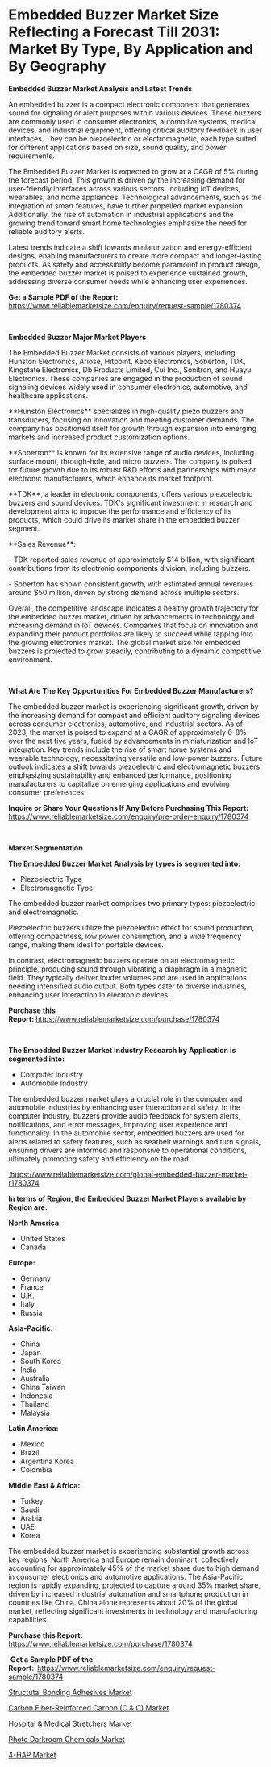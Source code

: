 <p><h1>Embedded Buzzer Market Size Reflecting a Forecast Till 2031: Market By Type, By Application and By Geography</h1></p><p><strong>Embedded Buzzer Market Analysis and Latest Trends</strong></p>
<p><p>An embedded buzzer is a compact electronic component that generates sound for signaling or alert purposes within various devices. These buzzers are commonly used in consumer electronics, automotive systems, medical devices, and industrial equipment, offering critical auditory feedback in user interfaces. They can be piezoelectric or electromagnetic, each type suited for different applications based on size, sound quality, and power requirements.</p><p>The Embedded Buzzer Market is expected to grow at a CAGR of 5% during the forecast period. This growth is driven by the increasing demand for user-friendly interfaces across various sectors, including IoT devices, wearables, and home appliances. Technological advancements, such as the integration of smart features, have further propelled market expansion. Additionally, the rise of automation in industrial applications and the growing trend toward smart home technologies emphasize the need for reliable auditory alerts.</p><p>Latest trends indicate a shift towards miniaturization and energy-efficient designs, enabling manufacturers to create more compact and longer-lasting products. As safety and accessibility become paramount in product design, the embedded buzzer market is poised to experience sustained growth, addressing diverse consumer needs while enhancing user experiences.</p></p>
<p><strong>Get a Sample PDF of the Report:&nbsp;</strong> <a href="https://www.reliablemarketsize.com/enquiry/request-sample/1780374?utm_campaign=1592&utm_medium=2&utm_source=Github&utm_content=ia&utm_term=13102024&utm_id=embedded-buzzer">https://www.reliablemarketsize.com/enquiry/request-sample/1780374</a></p>
<p>&nbsp;</p>
<p><strong>Embedded Buzzer Major Market Players</strong></p>
<p><p>The Embedded Buzzer Market consists of various players, including Hunston Electronics, Ariose, Hitpoint, Kepo Electronics, Soberton, TDK, Kingstate Electronics, Db Products Limited, Cui Inc., Sonitron, and Huayu Electronics. These companies are engaged in the production of sound signaling devices widely used in consumer electronics, automotive, and healthcare applications.</p><p>**Hunston Electronics** specializes in high-quality piezo buzzers and transducers, focusing on innovation and meeting customer demands. The company has positioned itself for growth through expansion into emerging markets and increased product customization options.</p><p>**Soberton** is known for its extensive range of audio devices, including surface mount, through-hole, and micro buzzers. The company is poised for future growth due to its robust R&D efforts and partnerships with major electronic manufacturers, which enhance its market footprint.</p><p>**TDK**, a leader in electronic components, offers various piezoelectric buzzers and sound devices. TDK's significant investment in research and development aims to improve the performance and efficiency of its products, which could drive its market share in the embedded buzzer segment.</p><p>**Sales Revenue**: </p><p>- TDK reported sales revenue of approximately $14 billion, with significant contributions from its electronic components division, including buzzers.</p><p>- Soberton has shown consistent growth, with estimated annual revenues around $50 million, driven by strong demand across multiple sectors.</p><p>Overall, the competitive landscape indicates a healthy growth trajectory for the embedded buzzer market, driven by advancements in technology and increasing demand in IoT devices. Companies that focus on innovation and expanding their product portfolios are likely to succeed while tapping into the growing electronics market. The global market size for embedded buzzers is projected to grow steadily, contributing to a dynamic competitive environment.</p></p>
<p>&nbsp;</p>
<p><strong>What Are The Key Opportunities For Embedded Buzzer Manufacturers?</strong></p>
<p><p>The embedded buzzer market is experiencing significant growth, driven by the increasing demand for compact and efficient auditory signaling devices across consumer electronics, automotive, and industrial sectors. As of 2023, the market is poised to expand at a CAGR of approximately 6-8% over the next five years, fueled by advancements in miniaturization and IoT integration. Key trends include the rise of smart home systems and wearable technology, necessitating versatile and low-power buzzers. Future outlook indicates a shift towards piezoelectric and electromagnetic buzzers, emphasizing sustainability and enhanced performance, positioning manufacturers to capitalize on emerging applications and evolving consumer preferences.</p></p>
<p><strong>Inquire or Share Your Questions If Any Before Purchasing This Report:</strong> <a href="https://www.reliablemarketsize.com/enquiry/pre-order-enquiry/1780374?utm_campaign=1592&utm_medium=2&utm_source=Github&utm_content=ia&utm_term=13102024&utm_id=embedded-buzzer">https://www.reliablemarketsize.com/enquiry/pre-order-enquiry/1780374</a></p>
<p>&nbsp;</p>
<p><strong>Market Segmentation</strong></p>
<p><strong>The Embedded Buzzer Market Analysis by types is segmented into:</strong></p>
<p><ul><li>Piezoelectric Type</li><li>Electromagnetic Type</li></ul></p>
<p><p>The embedded buzzer market comprises two primary types: piezoelectric and electromagnetic. </p><p>Piezoelectric buzzers utilize the piezoelectric effect for sound production, offering compactness, low power consumption, and a wide frequency range, making them ideal for portable devices. </p><p>In contrast, electromagnetic buzzers operate on an electromagnetic principle, producing sound through vibrating a diaphragm in a magnetic field. They typically deliver louder volumes and are used in applications needing intensified audio output. Both types cater to diverse industries, enhancing user interaction in electronic devices.</p></p>
<p><strong>Purchase this Report:&nbsp;</strong><a href="https://www.reliablemarketsize.com/purchase/1780374?utm_campaign=1592&utm_medium=2&utm_source=Github&utm_content=ia&utm_term=13102024&utm_id=embedded-buzzer">https://www.reliablemarketsize.com/purchase/1780374</a></p>
<p>&nbsp;</p>
<p><strong>The Embedded Buzzer Market Industry Research by Application is segmented into:</strong></p>
<p><ul><li>Computer Industry</li><li>Automobile Industry</li></ul></p>
<p><p>The embedded buzzer market plays a crucial role in the computer and automobile industries by enhancing user interaction and safety. In the computer industry, buzzers provide audio feedback for system alerts, notifications, and error messages, improving user experience and functionality. In the automobile sector, embedded buzzers are used for alerts related to safety features, such as seatbelt warnings and turn signals, ensuring drivers are informed and responsive to operational conditions, ultimately promoting safety and efficiency on the road.</p></p>
<p><a href="https://www.reliablemarketsize.com/global-embedded-buzzer-market-r1780374?utm_campaign=1592&utm_medium=2&utm_source=Github&utm_content=ia&utm_term=13102024&utm_id=embedded-buzzer">&nbsp;https://www.reliablemarketsize.com/global-embedded-buzzer-market-r1780374</a></p>
<p><strong>In terms of Region, the Embedded Buzzer Market Players available by Region are:</strong></p>
<p>
    <p> <strong> North America: </strong>
        <ul>
            <li>United States</li>
            <li>Canada</li>
        </ul>
        </p> 
    <p> <strong> Europe: </strong>
        <ul>
            <li>Germany</li>
            <li>France</li>
            <li>U.K.</li>
            <li>Italy</li>
            <li>Russia</li>
        </ul>
        </p> 
    <p> <strong> Asia-Pacific: </strong>
        <ul>
            <li>China</li>
            <li>Japan</li>
            <li>South Korea</li>
            <li>India</li>
            <li>Australia</li>
            <li>China Taiwan</li>
            <li>Indonesia</li>
            <li>Thailand</li>
            <li>Malaysia</li>
        </ul>
        </p> 
    <p> <strong> Latin America: </strong>
        <ul>
            <li>Mexico</li>
            <li>Brazil</li>
            <li>Argentina Korea</li>
            <li>Colombia</li>
        </ul>
        </p> 
    <p> <strong> Middle East & Africa: </strong>
        <ul>
            <li>Turkey</li>
            <li>Saudi</li>
            <li>Arabia</li>
            <li>UAE</li>
            <li>Korea</li>
        </ul>
    </p>
    </p>
<p><p>The embedded buzzer market is experiencing substantial growth across key regions. North America and Europe remain dominant, collectively accounting for approximately 45% of the market share due to high demand in consumer electronics and automotive applications. The Asia-Pacific region is rapidly expanding, projected to capture around 35% market share, driven by increased industrial automation and smartphone production in countries like China. China alone represents about 20% of the global market, reflecting significant investments in technology and manufacturing capabilities.</p></p>
<p><strong>Purchase this Report: </strong><a href="https://www.reliablemarketsize.com/purchase/1780374?utm_campaign=1592&utm_medium=2&utm_source=Github&utm_content=ia&utm_term=13102024&utm_id=embedded-buzzer">https://www.reliablemarketsize.com/purchase/1780374</a></p>
<p>&nbsp;<strong>Get a Sample PDF of the Report:&nbsp;&nbsp;</strong><a href="https://www.reliablemarketsize.com/enquiry/request-sample/1780374?utm_campaign=1592&utm_medium=2&utm_source=Github&utm_content=ia&utm_term=13102024&utm_id=embedded-buzzer">https://www.reliablemarketsize.com/enquiry/request-sample/1780374</a></p>
<p><strong></strong></p>
<p><p><a href="https://www.linkedin.com/pulse/unlocking-growth-potential-strategic-analysis-structutal-bonding-yj6bc?utm_campaign=1592&utm_medium=2&utm_source=Github&utm_content=ia&utm_term=13102024&utm_id=embedded-buzzer">Structutal Bonding Adhesives Market</a></p><p><a href="https://www.linkedin.com/pulse/carbon-fiber-reinforced-c-market-investigation-industry-evolution-txlrf?utm_campaign=1592&utm_medium=2&utm_source=Github&utm_content=ia&utm_term=13102024&utm_id=embedded-buzzer">Carbon Fiber-Reinforced Carbon (C & C) Market</a></p><p><a href="https://www.linkedin.com/pulse/in-depth-hospital-medical-stretchers-market-review-size-share-bmz4f?utm_campaign=1592&utm_medium=2&utm_source=Github&utm_content=ia&utm_term=13102024&utm_id=embedded-buzzer">Hospital & Medical Stretchers Market</a></p><p><a href="https://www.linkedin.com/pulse/exploring-photo-darkroom-chemicals-market-dynamics-revenue-v9laf?utm_campaign=1592&utm_medium=2&utm_source=Github&utm_content=ia&utm_term=13102024&utm_id=embedded-buzzer">Photo Darkroom Chemicals Market</a></p><p><a href="https://www.linkedin.com/pulse/4-hap-market-indicators-size-regional-breakdown-player-analysis-yjumf?utm_campaign=1592&utm_medium=2&utm_source=Github&utm_content=ia&utm_term=13102024&utm_id=embedded-buzzer">4-HAP Market</a></p></p>